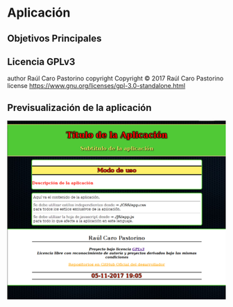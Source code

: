 # Aplicación

## Objetivos Principales

## Licencia GPLv3
author Raúl Caro Pastorino
copyright Copyright © 2017 Raúl Caro Pastorino
license https://www.gnu.org/licenses/gpl-3.0-standalone.html

## Previsualización de la aplicación
![GitHub Logo](preview.png)
